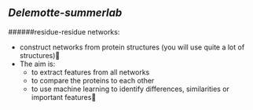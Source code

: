## *Delemotte-summerlab*

######residue-residue networks:
- construct networks from protein structures (you will use quite a lot of structures)
- The aim is:
  - to extract features from all networks
  - to compare the proteins to each other
  - to use machine learning to identify differences, similarities or important features
